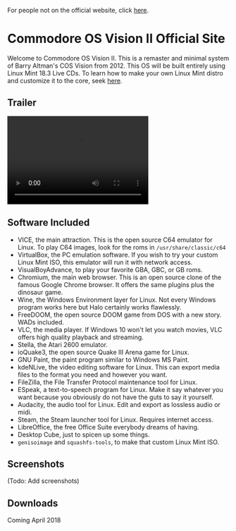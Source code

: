 For people not on the official website, click <a href="https://sparrosdeveloperteam.github.io/COS">here</a>.

# Commodore OS Vision II Official Site

Welcome to Commodore OS Vision II. This is a remaster and minimal system of Barry Altman's COS Vision from 2012. This OS will be built entirely using Linux Mint 18.3 Live CDs. To learn how to make your own Linux Mint distro and customize it to the core, seek <a href="https://community.linuxmint.com/tutorial/view/1784">here</a>.

## Trailer

<video src="https://github.com/SparrOSDeveloperTeam/COS/raw/master/pagefiles/cosvii.mp4" width="320" height="200" controls preload>If you are seeing message, either A. The MP4 tag is corrupted or B. Your must upgrade your browser and plugins.
</video>

## Software Included

* VICE, the main attraction. This is the open source C64 emulator for Linux. To play C64 images, look for the roms in `/usr/share/classic/c64`
* VirtualBox, the PC emulation software. If you wish to try your custom Linux Mint ISO, this emulator will run it with network access.
* VisualBoyAdvance, to play your favorite GBA, GBC, or GB roms. 
* Chromium, the main web browser. This is an open source clone of the famous Google Chrome browser. It offers the same plugins plus the dinosaur game.
* Wine, the Windows Environment layer for Linux. Not every Windows program works here but Halo certainly works flawlessly.
* FreeDOOM, the open source DOOM game from DOS with a new story. WADs included.
* VLC, the media player. If Windows 10 won't let you watch movies, VLC offers high quality playback and streaming.
* Stella, the Atari 2600 emulator.
* ioQuake3, the open source Quake III Arena game for Linux.
* GNU Paint, the paint program similar to Windows MS Paint.
* kdeNLive, the video editing software for Linux. This can export media files to the format you need and however you want.
* FileZilla, the File Transfer Protocol maintenance tool for Linux.
* ESpeak, a text-to-speech program for Linux. Make it say whatever you want because you obviously do not have the guts to say it yourself.
* Audacity, the audio tool for Linux. Edit and export as lossless audio or midi.
* Steam, the Steam launcher tool for Linux. Requires internet access.
* LibreOffice, the free Office Suite everybody dreams of having.
* Desktop Cube, just to spicen up some things.
* `genisoimage` and `squashfs-tools`, to make that custom Linux Mint ISO.

## Screenshots

(Todo: Add screenshots)

## Downloads

Coming April 2018
